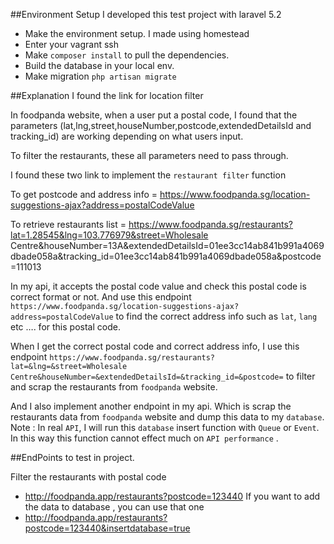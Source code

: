 ##Environment Setup
I developed this test project with laravel 5.2
- Make the environment setup. I made using homestead
- Enter your vagrant ssh
- Make `composer install` to pull the dependencies.
- Build the database in your local env.
- Make migration `php artisan migrate`

##Explanation I found the link for location filter

In foodpanda website, when a user put a postal code, I found that the parameters (lat,lng,street,houseNumber,postcode,extendedDetailsId and tracking_id) are working depending on what users input.

To filter the restaurants, these all parameters need to pass through.

I found these two link to implement the `restaurant filter` function

To get postcode and address info = https://www.foodpanda.sg/location-suggestions-ajax?address=postalCodeValue

To retrieve restaurants list = https://www.foodpanda.sg/restaurants?lat=1.28545&lng=103.776979&street=Wholesale Centre&houseNumber=13A&extendedDetailsId=01ee3cc14ab841b991a4069dbade058a&tracking_id=01ee3cc14ab841b991a4069dbade058a&postcode=111013

In my api, it accepts the postal code value and check this postal code is correct format or not. And  use this endpoint `https://www.foodpanda.sg/location-suggestions-ajax?address=postalCodeValue` to find the correct address info such as `lat`, `lang` etc …. for this postal code.

When I get the correct postal code and correct address info, I use this endpoint `https://www.foodpanda.sg/restaurants?lat=&lng=&street=Wholesale Centre&houseNumber=&extendedDetailsId=&tracking_id=&postcode=`
to filter and scrap the restaurants from `foodpanda` website.

And I also implement  another endpoint in my api. Which is scrap the restaurants data from `foodpanda` website and dump this data to my `database`.
Note : In real `API`,  I will run this `database` insert function with `Queue` or `Event`. In this way this function cannot effect much on `API performance` .

##EndPoints to test in project.

Filter the restaurants with postal code
- http://foodpanda.app/restaurants?postcode=123440
If you want to add the data to database , you can use that one
-  http://foodpanda.app/restaurants?postcode=123440&insertdatabase=true